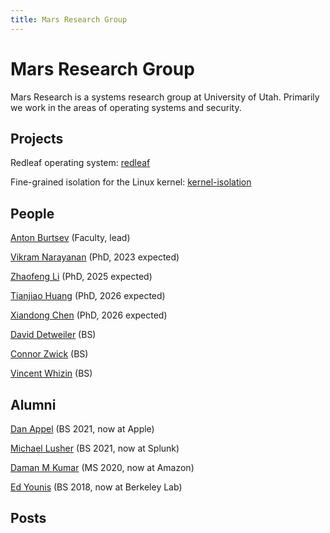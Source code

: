```yaml
---
title: Mars Research Group
---
```


# Mars Research Group

Mars Research is a systems research group at University of Utah. Primarily we work in the areas of operating systems and security.

## Projects

Redleaf operating system: [redleaf](./redleaf)

Fine-grained isolation for the Linux kernel: [kernel-isolation](./kernel-isolation)

## People

[Anton Burtsev](https://www.ics.uci.edu/~aburtsev) (Faculty, lead)

[Vikram Narayanan](https://arkivm.github.io) (PhD, 2023 expected)

[Zhaofeng Li](https://zhaofeng.li) (PhD, 2025 expected)

[Tianjiao Huang](https://github.com/tjhu) (PhD, 2026 expected)

[Xiandong Chen](https://github.com/FeizaiYiHao) (PhD, 2026 expected)

[David Detweiler](https://github.com/daviddetweiler) (BS)

[Connor Zwick](https://github.com/czoop) (BS)

[Vincent Whizin](https://github.com/vwheezy22) (BS)


## Alumni

[Dan Appel](https://github.com/Danappelxx) (BS 2021, now at Apple)

[Michael Lusher](https://github.com/1aguna) (BS 2021, now at Splunk)

[Daman M Kumar](https://github.com/damanmkumar) (MS 2020, now at Amazon)

[Ed Younis](https://github.com/edyounis) (BS 2018, now at Berkeley Lab)

## Posts

